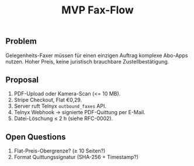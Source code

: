 ﻿---
rfc: 0001
title: MVP Fax-Flow
status: Accepted
authors: [pete]
created: 2025-06-19
---

## Problem
Gelegenheits-Faxer müssen für einen einzigen Auftrag komplexe Abo-Apps nutzen.
Hoher Preis, keine juristisch brauchbare Zustellbestätigung.

## Proposal
1. PDF-Upload oder Kamera-Scan (<= 10 MB).
2. Stripe Checkout, Flat €0,29.
3. Server ruft Telnyx `outbound_faxes` API.
4. Telnyx Webhook -> signierte PDF-Quittung per E-Mail.
5. Datei-Löschung ≤ 2 h (siehe RFC-0002).

## Open Questions
1. Flat-Preis-Obergrenze? (≥ 10 Seiten?)
2. Format Quittungssignatur (SHA-256 + Timestamp?)

